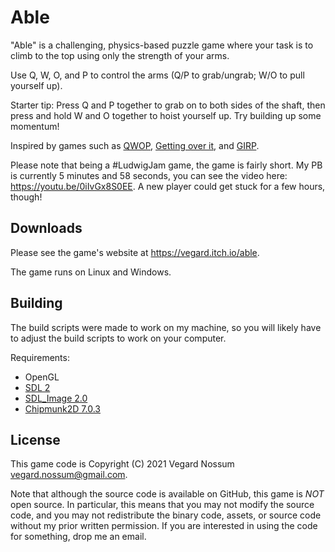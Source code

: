 # Able

"Able" is a challenging, physics-based puzzle game where your task is to climb to the top using only the strength of your arms.

Use Q, W, O, and P to control the arms (Q/P to grab/ungrab; W/O to pull yourself up).

Starter tip: Press Q and P together to grab on to both sides of the shaft, then press and hold W and O together to hoist yourself up. Try building up some momentum!

Inspired by games such as [QWOP](http://www.foddy.net/Athletics.html), [Getting over it](https://store.steampowered.com/app/240720/Getting_Over_It_with_Bennett_Foddy/), and [GIRP](http://www.foddy.net/GIRP.html).

Please note that being a #LudwigJam game, the game is fairly short. My PB is currently 5 minutes and 58 seconds, you can see the video here: <https://youtu.be/0iIvGx8S0EE>. A new player could get stuck for a few hours, though!


## Downloads

Please see the game's website at <https://vegard.itch.io/able>.

The game runs on Linux and Windows.


## Building

The build scripts were made to work on my machine, so you will likely have to adjust the build scripts to work on your computer.

Requirements:

* OpenGL
* [SDL 2](http://www.libsdl.org/)
* [SDL\_Image 2.0](https://www.libsdl.org/projects/SDL_image/)
* [Chipmunk2D 7.0.3](https://chipmunk-physics.net/)


## License

This game code is Copyright (C) 2021 Vegard Nossum <vegard.nossum@gmail.com>.

Note that although the source code is available on GitHub, this game is *NOT* open source. In particular, this means that you may not modify the source code, and you may not redistribute the binary code, assets, or source code without my prior written permission. If you are interested in using the code for something, drop me an email.
